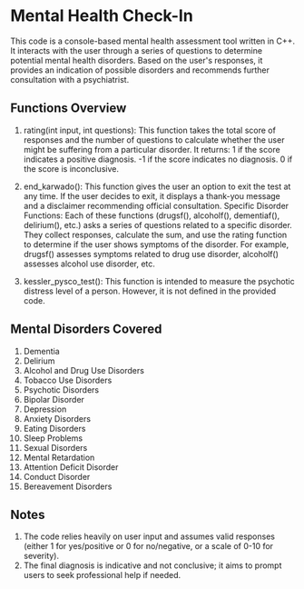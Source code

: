 # Mental Health Check-In
This code is a console-based mental health assessment tool written in C++. It interacts with the user through a series of questions to determine potential mental health disorders. Based on the user's responses, it provides an indication of possible disorders and recommends further consultation with a psychiatrist.

## Functions Overview
1. rating(int input, int questions): This function takes the total score of responses and the number of questions to calculate whether the user might be suffering from a particular disorder. It returns:
1 if the score indicates a positive diagnosis.
-1 if the score indicates no diagnosis.
0 if the score is inconclusive.

2. end_karwado(): This function gives the user an option to exit the test at any time. If the user decides to exit, it displays a thank-you message and a disclaimer recommending official consultation. Specific Disorder Functions: Each of these functions (drugsf(), alcoholf(), dementiaf(), delirium(), etc.) asks a series of questions related to a specific disorder. They collect responses, calculate the sum, and use the rating function to determine if the user shows symptoms of the disorder. For example, drugsf() assesses symptoms related to drug use disorder, alcoholf() assesses alcohol use disorder, etc.

3. kessler_pysco_test(): This function is intended to measure the psychotic distress level of a person. However, it is not defined in the provided code.

## Mental Disorders Covered
1. Dementia
2. Delirium
3. Alcohol and Drug Use Disorders
4. Tobacco Use Disorders
5. Psychotic Disorders
6. Bipolar Disorder
7. Depression
8. Anxiety Disorders
9. Eating Disorders
10. Sleep Problems
11. Sexual Disorders
12. Mental Retardation
13. Attention Deficit Disorder
14. Conduct Disorder
15. Bereavement Disorders

## Notes
1. The code relies heavily on user input and assumes valid responses (either 1 for yes/positive or 0 for no/negative, or a scale of 0-10 for severity).
2. The final diagnosis is indicative and not conclusive; it aims to prompt users to seek professional help if needed.

